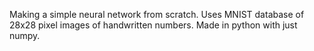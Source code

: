 Making a simple neural network from scratch. Uses MNIST database of 28x28 pixel images of handwritten numbers. Made in python with just numpy.
